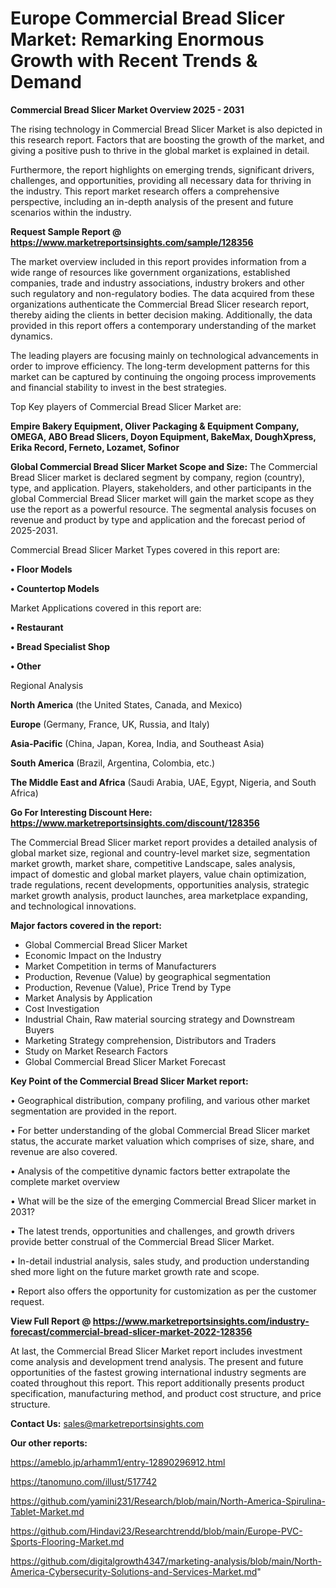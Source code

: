 # Europe Commercial Bread Slicer Market: Remarking Enormous Growth with Recent Trends & Demand

<Strong> Commercial Bread Slicer Market Overview 2025 - 2031</strong>

The rising technology in Commercial Bread Slicer Market is also depicted in this research report. Factors that are boosting the growth of the market, and giving a positive push to thrive in the global market is explained in detail.

Furthermore, the report highlights on emerging trends, significant drivers, challenges, and opportunities, providing all necessary data for thriving in the industry. This report market research offers a comprehensive perspective, including an in-depth analysis of the present and future scenarios within the industry.

<strong>Request Sample Report @ <a href=https://www.marketreportsinsights.com/sample/128356>https://www.marketreportsinsights.com/sample/128356</a></strong>

The market overview included in this report provides information from a wide range of resources like government organizations, established companies, trade and industry associations, industry brokers and other such regulatory and non-regulatory bodies. The data acquired from these organizations authenticate the Commercial Bread Slicer research report, thereby aiding the clients in better decision making. Additionally, the data provided in this report offers a contemporary understanding of the market dynamics.

The leading players are focusing mainly on technological advancements in order to improve efficiency. The long-term development patterns for this market can be captured by continuing the ongoing process improvements and financial stability to invest in the best strategies.

Top Key players of Commercial Bread Slicer Market are:

<strong>Empire Bakery Equipment, Oliver Packaging & Equipment Company, OMEGA, ABO Bread Slicers, Doyon Equipment, BakeMax, DoughXpress, Erika Record, Ferneto, Lozamet, Sofinor</strong>

<strong><b>Global Commercial Bread Slicer Market Scope and Size:</b></strong>
The Commercial Bread Slicer market is declared segment by company, region (country), type, and application. Players, stakeholders, and other participants in the global Commercial Bread Slicer market will gain the market scope as they use the report as a powerful resource. The segmental analysis focuses on revenue and product by type and application and the forecast period of 2025-2031.

Commercial Bread Slicer Market Types covered in this report are:

<strong>• Floor Models

• Countertop Models</strong>

Market Applications covered in this report are:

<strong>• Restaurant

• Bread Specialist Shop

• Other</strong> 

Regional Analysis

<strong>North America</strong> (the United States, Canada, and Mexico)

<strong>Europe</strong> (Germany, France, UK, Russia, and Italy)

<strong>Asia-Pacific</strong> (China, Japan, Korea, India, and Southeast Asia)

<strong>South America</strong> (Brazil, Argentina, Colombia, etc.)

<strong>The Middle East and Africa</strong> (Saudi Arabia, UAE, Egypt, Nigeria, and South Africa)

<strong>Go For Interesting Discount Here: <a href=https://www.marketreportsinsights.com/discount/128356>https://www.marketreportsinsights.com/discount/128356</a></strong>

The Commercial Bread Slicer market report provides a detailed analysis of global market size, regional and country-level market size, segmentation market growth, market share, competitive Landscape, sales analysis, impact of domestic and global market players, value chain optimization, trade regulations, recent developments, opportunities analysis, strategic market growth analysis, product launches, area marketplace expanding, and technological innovations.

<strong><b>Major factors covered in the report:</b></strong>
<ul>
  <li>Global Commercial Bread Slicer Market </li>
  <li>Economic Impact on the Industry</li>
  <li>Market Competition in terms of Manufacturers</li>
  <li>Production, Revenue (Value) by geographical segmentation</li>
  <li>Production, Revenue (Value), Price Trend by Type</li>
  <li>Market Analysis by Application</li>
  <li>Cost Investigation</li>
  <li>Industrial Chain, Raw material sourcing strategy and Downstream Buyers</li>
  <li>Marketing Strategy comprehension, Distributors and Traders</li>
  <li>Study on Market Research Factors</li>
  <li>Global Commercial Bread Slicer Market Forecast</li>
</ul>

<strong><b>Key Point of the Commercial Bread Slicer Market report:</b></strong>

• Geographical distribution, company profiling, and various other market segmentation are provided in the report.

• For better understanding of the global Commercial Bread Slicer market status, the accurate market valuation which comprises of size, share, and revenue are also covered.

• Analysis of the competitive dynamic factors better extrapolate the complete market overview

• What will be the size of the emerging Commercial Bread Slicer market in 2031?

• The latest trends, opportunities and challenges, and growth drivers provide better construal of the Commercial Bread Slicer Market.

• In-detail industrial analysis, sales study, and production understanding shed more light on the future market growth rate and scope.

• Report also offers the opportunity for customization as per the customer request.

<strong><b>View Full Report @ <a href=https://www.marketreportsinsights.com/industry-forecast/commercial-bread-slicer-market-2022-128356>https://www.marketreportsinsights.com/industry-forecast/commercial-bread-slicer-market-2022-128356</a></b></strong>


At last, the Commercial Bread Slicer Market report includes investment come analysis and development trend analysis. The present and future opportunities of the fastest growing international industry segments are coated throughout this report. This report additionally presents product specification, manufacturing method, and product cost structure, and price structure.

<strong>Contact Us:</strong>
sales@marketreportsinsights.com

<strong>Our other reports:</strong>

<a href=https://ameblo.jp/arhamm1/entry-12890296912.html>https://ameblo.jp/arhamm1/entry-12890296912.html</a>

<a href=https://tanomuno.com/illust/517742>https://tanomuno.com/illust/517742</a>

<a href=https://github.com/yamini231/Research/blob/main/North-America-Spirulina-Tablet-Market.md>https://github.com/yamini231/Research/blob/main/North-America-Spirulina-Tablet-Market.md</a>

<a href=https://github.com/Hindavi23/Researchtrendd/blob/main/Europe-PVC-Sports-Flooring-Market.md>https://github.com/Hindavi23/Researchtrendd/blob/main/Europe-PVC-Sports-Flooring-Market.md</a>

<a href=https://github.com/digitalgrowth4347/marketing-analysis/blob/main/North-America-Cybersecurity-Solutions-and-Services-Market.md>https://github.com/digitalgrowth4347/marketing-analysis/blob/main/North-America-Cybersecurity-Solutions-and-Services-Market.md</a>"
